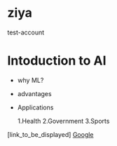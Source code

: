 # ziya
test-account

# Intoduction to AI

- why ML?
- advantages
- Applications

  1.Health
  2.Government
  3.Sports


 [link_to_be_displayed]
 [Google](https://media.istockphoto.com/id/877369086/photo/lion-panthera-leo-10-years-old-isolated-on-white.jpg?s=612x612&w=0&k=20&c=J__Jx_BX_FN7iehO965TJtPFYUl0A-bwFgIYaK32R3Y=jpg)
